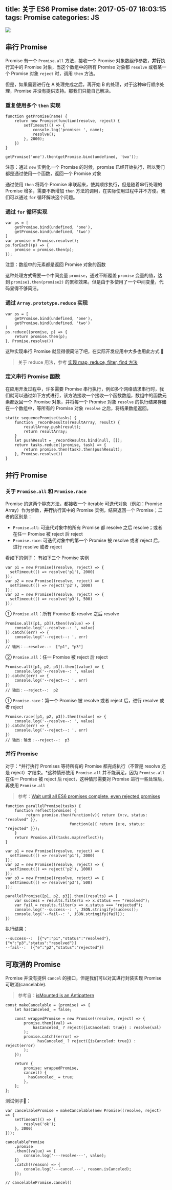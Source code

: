 title: 关于 ES6 Promise
date: 2017-05-07 18:03:15
tags: Promise
categories: JS
---

![](http://cdn.objcer.com/do-you-promise.png)

<!-- more -->

## 串行 Promise
Promise 有一个 `Promise.all` 方法，接收一个 Promise 对象数组作参数，**并行**执行其中的 Promise 对象，当这个数组中的所有 Promise 对象都 `resolve` 或者某一个 Promise 对象 `reject` 时，调用 `then` 方法。

但是，如果需要进行在 A 处理完成之后，再开始 B 的处理，对于这种串行顺序处理，Promise 并没有提供支持。那我们只能自己解决。

### 重复使用多个 `then` 实现
```
function getPromise(name) {
    return new Promise(function(resolve, reject) {
        setTimeout(() => {
            console.log('promise: ', name);
            resolve();
        }, 2000);
    })
}

getPromise('one').then(getPromise.bind(undefined, 'two'));
```
注意：通过 `new` 实例化一个 Promise 的时候，promise 已经开始执行，所以我们都是通过使用一个函数，返回一个 Promise 对象

通过使用 `then` 将两个 Promise 串联起来，使其顺序执行，但是随着串行处理的 Promise 增多，需要不断增加 `then` 方法的调用，在实际使用过程中并不方便。我们可以通过 `for` 循环解决这个问题。

### 通过 `for` 循环实现
```
var ps = [
    getPromise.bind(undefined, 'one'),
    getPromise.bind(undefined, 'two')
]
var promise = Promise.resolve();
ps.forEach((p) => {
    promise = promise.then(p);
});
```
注意：数组中的元素都是返回 Promise 对象的函数

这种处理方式需要一个中间变量 `promise`，通过不断覆盖 `promise` 变量的值，达到 `promise1.then(promise2)` 的累积效果。但是由于多使用了一个中间变量，代码显得不够简洁。

### 通过 `Array.prototype.reduce` 实现
```
var ps = [
    getPromise.bind(undefined, 'one'),
    getPromise.bind(undefined, 'two')
]
ps.reduce((promise, p) => {
    return promise.then(p);
}, Promise.resolve())
```
这种实现串行 Promise 就显得很简洁了吧，在实际开发应用中大多也用此方式 👊
> 关于 reduce 用法，参考 [实现 map, reduce, filter, find 方法](http://objcer.com/2017/03/11/implement-the-array-map-reduce-filter-find-method/#more)

### 定义串行 Promise 函数
在应用开发过程中，许多需要 Promise 串行执行，例如多个网络请求串行时，我们就可以通过如下方式进行，该方法接收一个接收一个函数数组，数组中的函数元素都返回一个 Promise 对象，并将每一个 Promise 对象 `resolve` 的执行结果存储在一个数组中，等所有的 Promise 对象 `resolve` 之后，将结果数组返回。
```
static sequencePromise(tasks) {
    function _recordResults(resultArray, result) {
        resultArray.push(result);
        return resultArray;
    }
    let pushResult = _recordResults.bind(null, []);
    return tasks.reduce((promise, task) => {
        return promise.then(task).then(pushResult);
    }, Promise.resolve())
}
```

## 并行 Promise

### 关于 `Promise.all` 和 `Promise.race`
Promise 的这两个静态方法，都接收一个 iterable 可迭代对象（例如：Promise Array）作为参数，**并行**执行其中的 Promise 实例，结果返回一个 Promise；二者的区别是：
- `Promise.all`: 可迭代对象中的所有 Promise 都 resolve 之后 resolve；或者在任一 Promise 被 reject 后 reject
- `Promise.race`: 可迭代对象中的第一个 Promise 被 resolve 或者 reject 后，进行 resolve 或者 reject

看如下的例子：
有如下三个 Promise 实例
```
var p1 = new Promise((resolve, reject) => {
  setTimeout(() => resolve('p1'), 2000)
});
var p2 = new Promise((resolve, reject) => {
  setTimeout(() => reject('p2'), 1000)
});
var p3 = new Promise((resolve, reject) => {
  setTimeout(() => resolve('p3'), 500)
});
```

① `Promise.all`：所有 Promise 都 resolve 之后 resolve
```
Promise.all([p1, p3]).then((value) => {
    console.log('--resolve--: ', value)
}).catch((err) => {
    console.log('--reject--: ', err)
})
// 输出：--resolve--:  ["p1", "p3"]
```
② `Promise.all`：任一 Promise 被 reject 后 reject
```
Promise.all([p1, p2, p3]).then((value) => {
    console.log('--resolve--: ', value)
}).catch((err) => {
    console.log('--reject--: ', err)
})
// 输出：--reject--:  p2
```
① `Promise.race`：第一个 Promise 被 resolve 或者 reject 后，进行 resolve 或者 reject
```
Promise.race([p1, p2, p3]).then((value) => {
    console.log('--resolve--: ', value)
}).catch((err) => {
    console.log('--reject--: ', err)
})
// 输出：输出：--reject--:  p3
```

### 并行 Promise
对于：*并行执行 Promises 等待所有的 Promise 都完成执行（不管是 resolve 还是 reject）才结束。*这种情形使用 `Promise.all` 并不能满足，因为 `Promise.all` 在任一 Promise 被 reject 后 reject，这种情形需要对 Promise 进行一些处理后，再使用 `Promise.all`
> 参考：[Wait until all ES6 promises complete, even rejected promises](https://stackoverflow.com/questions/31424561/wait-until-all-es6-promises-complete-even-rejected-promises?answertab=votes#tab-top)

```
function parallelPromise(tasks) {
    function reflect(promise) {
         return promise.then(function(v){ return {v:v, status: "resolved" }},
                            function(e){ return {e:e, status: "rejected" }});
    }
    return Promise.all(tasks.map(reflect));
}

var p1 = new Promise((resolve, reject) => {
  setTimeout(() => resolve('p1'), 2000)
});
var p2 = new Promise((resolve, reject) => {
  setTimeout(() => reject('p2'), 1000)
});
var p3 = new Promise((resolve, reject) => {
  setTimeout(() => resolve('p3'), 500)
});

parallelPromise([p1, p2, p3]).then((results) => {
    var success = results.filter(x => x.status === "resolved");
    var fail = results.filter(x => x.status === "rejected");
    console.log('--success--: ', JSON.stringify(success));
    console.log('--fail--: ', JSON.stringify(fail));
})
```
执行结果：
```
--success--:  [{"v":"p1","status":"resolved"},{"v":"p3","status":"resolved"}]
--fail--:  [{"e":"p2","status":"rejected"}]
```

## 可取消的 Promise
Promise 并没有提供 `cancel` 的接口，但是我们可以对其进行封装实现 Promise 可取消(cancelable).
> 参考自：[isMounted is an Antipattern](https://facebook.github.io/react/blog/2015/12/16/ismounted-antipattern.html)

```
const makeCancelable = (promise) => {
    let hasCanceled_ = false;

    const wrappedPromise = new Promise((resolve, reject) => {
        promise.then((val) =>
            hasCanceled_ ? reject({isCanceled: true}) : resolve(val)
        );
        promise.catch((error) =>
              hasCanceled_ ? reject({isCanceled: true}) : reject(error)
        );
    });

    return {
        promise: wrappedPromise,
        cancel() {
          hasCanceled_ = true;
        },
    };
};
```
测试例子🌰：
```
var cancelablePromise = makeCancelable(new Promise((resolve, reject) => {
    setTimeout(() => {
        resolve('ok');
    }, 3000)
}));

cancelablePromise
    .promise
    .then((value) => {
        console.log('---resolve---', value);
    })
    .catch((reason) => {
        console.log('---cancel---', reason.isCanceled);
    });

// cancelablePromise.cancel()
```

